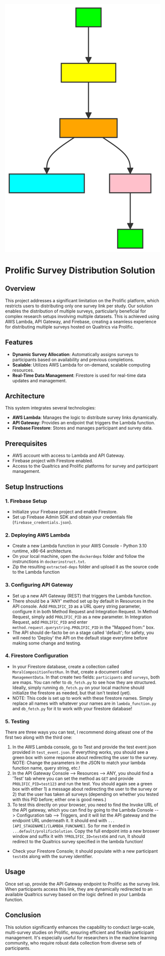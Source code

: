 
<p align="center">
  <img src="https://raw.githubusercontent.com/explomind1/Prolific-Survey-Distribution-Solution/main/d_TJeFaR7L.svg" >
</p>



# Prolific Survey Distribution Solution

## Overview
This project addresses a significant limitation on the Prolific platform, which restricts users to distributing only one survey link per study. Our solution enables the distribution of multiple surveys, particularly beneficial for complex research setups involving multiple datasets. This is achieved using AWS Lambda, API Gateway, and Firebase, creating a seamless experience for distributing multiple surveys hosted on Qualtrics via Prolific.

## Features
- **Dynamic Survey Allocation**: Automatically assigns surveys to participants based on availability and previous completions.
- **Scalable**: Utilizes AWS Lambda for on-demand, scalable computing resources.
- **Real-Time Data Management**: Firestore is used for real-time data updates and management.

## Architecture
This system integrates several technologies:
- **AWS Lambda**: Manages the logic to distribute survey links dynamically.
- **API Gateway**: Provides an endpoint that triggers the Lambda function.
- **Firebase Firestore**: Stores and manages participant and survey data.

## Prerequisites
- AWS account with access to Lambda and API Gateway.
- Firebase project with Firestore enabled.
- Access to the Qualtrics and Prolific platforms for survey and participant management.

## Setup Instructions

### 1. Firebase Setup
- Initialize your Firebase project and enable Firestore.
- Set up Firebase Admin SDK and obtain your credentials file (`firebase_credentials.json`).

### 2. Deploying AWS Lambda
- Create a new Lambda function in your AWS Console - Python 3.10 runtime, x86-64 architecture.
- On your local machine, open the `dockerdeps` folder and follow the instrunctions in `dockerinstruct.txt`. 
- Zip the resulting `extracted-deps` folder and upload it as the source code to the Lambda function

### 3. Configuring API Gateway
- Set up a new API Gateway (REST) that triggers the Lambda function.
- There should be a 'ANY' method set up by default in Resources in the API console. Add `PROLIFIC_ID` as a URL query string parameter, configure it in both Method Request and Integration Request. In Method Request, simply add `PROLIFIC_PID` as a new parameter. In Integration Request, add `PROLIFIC_PID` and enter `method.request.querystring.PROLIFIC_PID` in the "Mapped from:" box.
- The API should de-facto be on a stage called 'default'; for safety, you will need to 'Deploy' the API on the default stage everytime before making some change and testing.

### 4. Firestore Configuration
- In your Firestore database, create a collection called `MoralCompositionTestRun`. In that, create a document called `ManagementData`. In that create two fields: `participants` and `surveys`, both are maps. You can refer to `db_fetch.py` to see how they are structured. Ideally, simply running `db_fetch.py` on your local machine should initialize the firestore as needed, but that isn't tested (yet).
- NOTE: This code is set up to work with these firestore names. Simply replace all names with whatever your names are in `lambda_function.py` and `db_fetch.py` for it to work with your firestore database!

### 5. Testing
There are three ways you can test, I recommend doing atleast one of the first two along with the third one:
1. In the AWS Lambda console, go to Test and provide the test event json provided in `test_event.json`. If everything works, you should see a green box with some response about redirecting the user to the survey. NOTE: Change the parameters in the JSON to match your lambda function name, query string, etc.!
2. In the API Gateway Console --> Resources --> ANY, you should find a 'Test' tab where you can set the method as `GET` and provide `PROLIFIC_PID=test123` and run the test. You should again see a green box with either 1) a message about redirecting the user to the survey or 2) that the user has taken all surveys (depending on whether you tested with this PID before; either one is good news.) 
3. To test this directly on your browser, you need to find the Invoke URL of the API gateway, which you can find by going to the Lambda Console --> Configuration tab --> Triggers, and it will list the API gateway and the endpoint URL underneath it. It should end with `...[API_STAGENAME]/[LAMBDA_FUNCNAME]`. So for me it ended in `...default/prolificSolution`. Copy the full endpoint into a new broswer window and suffix it with `?PROLIFIC_ID=test456` and run, It should redirect to the Qualtrics survey specified in the lambda function! 
- Check your Firestore Console; it should populate with a new participant `test456` along with the survey identifier. 

## Usage
Once set up, provide the API Gateway endpoint to Prolific as the survey link. When participants access this link, they are dynamically redirected to an available Qualtrics survey based on the logic defined in your Lambda function.

## Conclusion
This solution significantly enhances the capability to conduct large-scale, multi-survey studies on Prolific, ensuring efficient and flexible participant management. It's especially useful for researchers in the machine learning community, who require robust data collection from diverse sets of participants.

